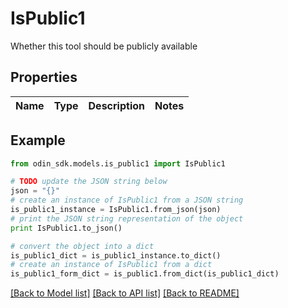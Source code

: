 # IsPublic1

Whether this tool should be publicly available

## Properties

Name | Type | Description | Notes
------------ | ------------- | ------------- | -------------

## Example

```python
from odin_sdk.models.is_public1 import IsPublic1

# TODO update the JSON string below
json = "{}"
# create an instance of IsPublic1 from a JSON string
is_public1_instance = IsPublic1.from_json(json)
# print the JSON string representation of the object
print IsPublic1.to_json()

# convert the object into a dict
is_public1_dict = is_public1_instance.to_dict()
# create an instance of IsPublic1 from a dict
is_public1_form_dict = is_public1.from_dict(is_public1_dict)
```
[[Back to Model list]](../README.md#documentation-for-models) [[Back to API list]](../README.md#documentation-for-api-endpoints) [[Back to README]](../README.md)


